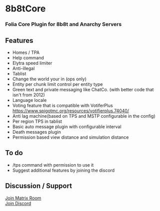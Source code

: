 # 8b8tCore
### Folia Core Plugin for 8b8t and Anarchy Servers
## Features
* Homes / TPA 
* Help command
* Elytra speed limiter
* Anti-illegal 
* Tablist 
* Change the world your in (ops only)
* Entity per chunk limit control per entity type
* Green text and private messaging like ChatCo. (with better code that isn't from 2012)
* Language locale
* Voting feature that is compatible with VotiferPlus https://www.spigotmc.org/resources/votifierplus.74040/
* Anti lag machine(based on TPS and MSTP configurable in the config)
* Per region TPS in tablist
* Basic auto message plugin with configurable interval
* Death messages plugin
* Permission based view distance and simulation distance



## To do

* /tps command with permission to use it
* Suggest additional features by joining the discord

## Discussion / Support
<a href="https://matrix.to/#/#xera:matrix.xera.ca">Join Matrix Room</a>
<br>
<a href="https://discord.gg/EgfXQtUz5e"> Join Discord</a>
